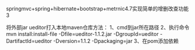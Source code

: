 springmvc+spring+hibernate+bootstrap+metrnic4.7实现简单的增删改查功能3

将外部jar ueditor打入本地maven仓库方法：
1、cmd到jar所在路径
2、执行命令mvn install:install-file -Dfile=ueditor-1.1.2.jar -DgroupId=ueditor -DartifactId=ueditor -Dversion=1.1.2 -Dpackaging=jar
3、在pom添加依赖